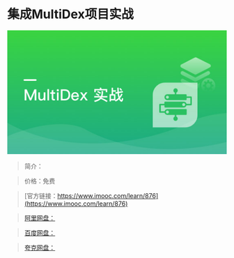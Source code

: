 # 集成MultiDex项目实战

![img](../../assets/5fe442fd00013e3a05400304.jpg)

> 简介：

> 价格：免费

> [官方链接：https://www.imooc.com/learn/876](https://www.imooc.com/learn/876)

> [阿里网盘：]()

> [百度网盘：]()

> [夸克网盘：]()
